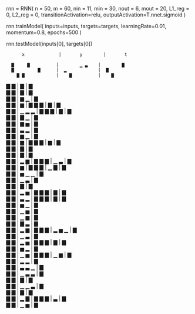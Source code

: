 rnn = RNN(
    n = 50,
    m = 60,
    nin = 11,
    min = 30,
    nout = 6,
    mout = 20,
    L1_reg = 0,
    L2_reg = 0,
    transitionActivation=relu,
    outputActivation=T.nnet.sigmoid
)

rnn.trainModel(
    inputs=inputs,
    targets=targets,
    learningRate=0.01,
    momentum=0.8,
    epochs=500
)

rnn.testModel(inputs[0], targets[0])

          x             |       y        |       t      

      ▇     ▇          |        ▁ ▃    |        ▇    
      ▇         ▇      |  ▂            |  ▇          
        ▇ ▇            |    ▇          |    ▇        
  ▇         ▇          |          ▇    |          ▇  
▇                 ▇    |    ▇          |    ▇        
    ▇       ▇          |        ▆   ▁  |        ▇    
        ▇       ▇      |            ▆  |            ▇
      ▇             ▇  |    ▇          |    ▇        
    ▇       ▇          |      ▁ ▂   ▂  |            ▇
      ▇             ▇  |    ▇          |    ▇        
  ▇         ▇          |      ▇     ▁  |      ▇      
      ▇       ▇        |        ▆   ▅  |        ▇    
      ▇         ▇      |      ▃     ▂  |          ▇  
    ▇             ▇    |        ▆   ▁  |        ▇    
        ▇       ▇      |            ▆  |            ▇
    ▇               ▇  |      ▆        |      ▇      
  ▇           ▇        |    ▇          |    ▇        
        ▇   ▇          |  ▇            |  ▇          
      ▇   ▇            |      ▂     ▆  |            ▇
▇                   ▇  |        ▁ ▃    |          ▇  
  ▇               ▇    |            ▆  |            ▇
      ▇             ▇  |  ▁ ▇          |    ▇        
  ▇         ▇          |      ▅   ▁ ▁  |      ▇      
▇             ▇        |  ▁ ▃          |    ▇        
        ▇   ▇          |  ▇            |  ▇          
    ▇     ▇            |          ▂ ▅  |            ▇
▇                   ▇  |      ▇        |      ▇      
  ▇           ▇        |        ▃   ▂  |            ▇
    ▇               ▇  |    ▇          |    ▇        
    ▇       ▇          |        ▅   ▁  |        ▇    
  ▇             ▇      |    ▁     ▅    |          ▇  
        ▇         ▇    |      ▁ ▆      |      ▇      
      ▇       ▇        |  ▇ ▃          |    ▇        
▇           ▇          |      ▂     ▆  |            ▇
    ▇               ▇  |      ▂ ▅ ▁    |      ▇      
  ▇           ▇        |  ▁ ▃          |    ▇        
      ▇     ▇          |  ▂         ▅  |            ▇
    ▇               ▇  |    ▇          |    ▇        
  ▇         ▇          |      ▅ ▂      |          ▇  
      ▇           ▇    |      ▁     ▅  |            ▇
    ▇               ▇  |        ▁ ▆    |          ▇  
        ▇         ▇    |      ▂ ▂      |      ▇      
▇             ▇        |  ▃ ▃       ▁  |  ▇          
    ▇     ▇            |      ▁ ▃   ▃  |        ▇    
    ▇           ▇      |    ▇          |    ▇        
  ▇         ▇          |      ▁ ▁   ▃  |      ▇      
  ▇           ▇        |  ▇            |  ▇          
    ▇     ▇            |        ▂   ▇  |            ▇
    ▇               ▇  |    ▃          |    ▇        
  ▇         ▇          |      ▁   ▅    |          ▇  